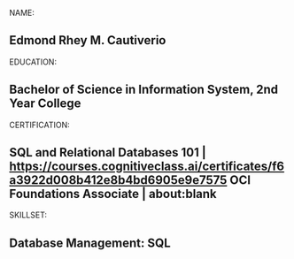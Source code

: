 NAME:

Edmond Rhey M. Cautiverio
----------------------------------------------------------
EDUCATION:

Bachelor of Science in Information System, 2nd Year College
------------------------------------------------------------
CERTIFICATION:

SQL and Relational Databases 101 | https://courses.cognitiveclass.ai/certificates/f6a3922d008b412e8b4bd6905e9e7575
OCI Foundations Associate | about:blank
--------------------------------------------------------------
SKILLSET:

Database Management: SQL
--------------------------------------------------------------
